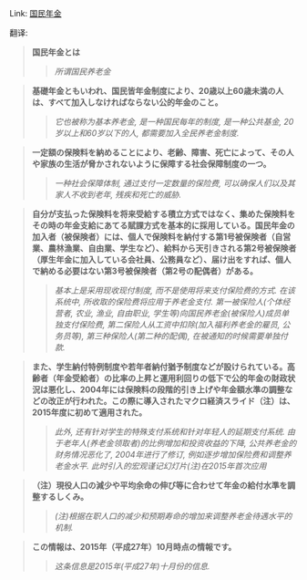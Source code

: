 Link: [国民年金](https://www.shiruporuto.jp/public/data/vocabulary/yogo/k/kokumin_nenkin.html)

翻译:
> **国民年金とは**
>> *所谓国民养老金*

> **基礎年金ともいわれ、国民皆年金制度により、20歳以上60歳未満の人は、すべて加入しなければならない公的年金のこと。**
>> *它也被称为基本养老金, 是一种国民每年的制度, 是一种公共基金, 20岁以上和60岁以下的人, 都需要加入全民养老金制度.*

> **一定額の保険料を納めることにより、老齢、障害、死亡によって、その人や家族の生活が脅かされないように保障する社会保障制度の一つ。**
>> *一种社会保障体制, 通过支付一定数量的保险费, 可以确保人们以及其家人不收到老年, 残疾和死亡的威胁.*

> **自分が支払った保険料を将来受給する積立方式ではなく、集めた保険料をその時の年金支給にあてる賦課方式を基本的に採用している。国民年金の加入者（被保険者）には、個人で保険料を納付する第1号被保険者（自営業、農林漁業、自由業、学生など）、給料から天引きされる第2号被保険者（厚生年金に加入している会社員、公務員など）、届け出をすれば、個人で納める必要はない第3号被保険者（第2号の配偶者）がある。**
>> *基本上是采用现收现付制度, 而不是使用将来支付保险费的方式. 在该系统中, 所收取的保险费将应用于养老金支付. 第一被保险人(个体经营者, 农业, 渔业, 自由职业, 学生等)向国民养老金(被保险人)成员单独支付保险费, 第二保险人从工资中扣除(加入福利养老金的雇员, 公务员等), 第三种保险人(第二种的配偶), 在被通知的时候需要单独付款.*

> **また、学生納付特例制度や若年者納付猶予制度などが設けられている。高齢者（年金受給者）の比率の上昇と運用利回りの低下で公的年金の財政状況は悪化し、2004年には保険料の段階的引き上げや年金額水準の調整などの改正が行われた。この際に導入されたマクロ経済スライド（注）は、2015年度に初めて適用された。**
>> *此外, 还有针对学生的特殊支付系统和针对年轻人的延期支付系统. 由于老年人(养老金领取者)的比例增加和投资收益的下降, 公共养老金的财务情况恶化了, 2004年进行了修订, 例如逐步增加保险费和调整养老金水平. 此时引入的宏观谨记幻灯片(注)在2015年首次应用*

> **（注）現役人口の減少や平均余命の伸び等に合わせて年金の給付水準を調整するしくみ。**
>> *(注)根据在职人口的减少和预期寿命的增加来调整养老金待遇水平的机制.*

> **この情報は、2015年（平成27年）10月時点の情報です。**
>> *这条信息是2015年(平成27年)十月份的信息.*